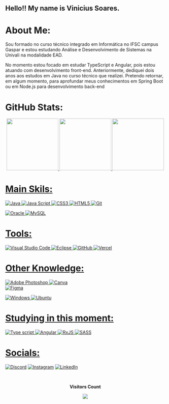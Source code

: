 ## Hello!! My name is Vinicius Soares.

# About Me:

Sou formado no curso técnico integrado em Informática no IFSC campus Gaspar e estou estudando Análise e Desenvolvimento de Sistemas na Univali na modalidade EAD.

No momento estou focado em estudar TypeScript e Angular, pois estou atuando com desenvolvimento front-end. Anteriormente, dediquei dois anos aos estudos em Java no curso técnico que realizei. Pretendo retornar, em algum momento, para aprofundar meus conhecimentos em Spring Boot ou em Node.js para desenvolvimento back-end

# GitHub Stats:

  <div align="Center">
  <a href="https://github.com/SoaresVini">
   <img height="163em" src="https://github-readme-stats.vercel.app/api?username=SoaresVini&theme=great-gatsby&hide_border=true&include_all_commits=true&count_private=false"/>
   
   <img height="163em" src="https://github-readme-streak-stats.herokuapp.com/?user=SoaresVini&theme=great-gatsby&hide_border=true"/>
    
   <img height="163em" src="https://github-readme-stats.vercel.app/api/top-langs/?username=SoaresVini&theme=great-gatsby&hide_border=true&include_all_commits=true&count_private=false&layout=compact"/>
    
</div>

# Main Skils:
![Java](https://img.shields.io/badge/java-0D1117.svg?style=for-the-badge&logo=java&logoColor=white)
![Java Script](https://img.shields.io/badge/JavaScript-0D1117?style=for-the-badge&logo=javascript&logoColor=white)
![CSS3](https://img.shields.io/badge/css3-0D1117?style=for-the-badge&logo=css3&logoColor=white) 
![HTML5](https://img.shields.io/badge/html5-0D1117?style=for-the-badge&logo=html5&logoColor=white) 
![Git](https://img.shields.io/badge/GIT-0D1117?style=for-the-badge&logo=git&logoColor=white)

![Oracle](https://img.shields.io/badge/Oracle-0D1117?style=for-the-badge&logo=oracle&logoColor=white) 
![MySQL](https://img.shields.io/badge/mysql-0D1117.svg?style=for-the-badge&logo=mysql&logoColor=white) 


# Tools:
![Visual Studio Code](https://img.shields.io/badge/-Visual%20Studio%20Code-0D1117?style=for-the-badge&logo=visual-studio-code&logoColor=007ACC&labelColor=0D1117)
![Eclipse](https://img.shields.io/badge/-eclipse-0D1117?style=for-the-badge&logo=eclipse&logoColor=2C2255&labelColor=0D1117)
![GitHub](https://img.shields.io/badge/-GitHub-0D1117?style=for-the-badge&logo=github&labelColor=0D1117)
![Vercel](https://img.shields.io/badge/vercel-0D1117?style=for-the-badge&logo=vercel&logoColor=white)

# Other Knowledge:
![Adobe Photoshop](https://img.shields.io/badge/adobephotoshop-0D1117.svg?style=for-the-badge&logo=adobephotoshop&logoColor=white) 
![Canva](https://img.shields.io/badge/Canva-0D1117.svg?style=for-the-badge&logo=Canva&logoColor=white) 	
![Figma](https://img.shields.io/badge/figma-0D1117.svg?style=for-the-badge&logo=figma&logoColor=white) 

![Windows](https://img.shields.io/badge/-Windows-0D1117?style=for-the-badge&logo=windows&labelColor=0D1117)
![Ubuntu](https://img.shields.io/badge/Ubuntu-0D1117?style=for-the-badge&logo=ubuntu&logoColor=0D1117)

# Studying in this moment:
![Type script](https://img.shields.io/badge/TypeScript-0D1117?style=for-the-badge&logo=typescript&logoColor=white)
![Angular](https://img.shields.io/badge/Angular-0D1117?style=for-the-badge&logo=angular&logoColor=white)
![RxJS](https://img.shields.io/badge/rxjs-0D1117?style=for-the-badge&logo=reactivex&logoColor=white) 
![SASS](https://img.shields.io/badge/SASS-0D1117?style=for-the-badge&logo=SASS&logoColor=white) 

# Socials:
[![Discord](https://img.shields.io/badge/Discord-%237289DA.svg?logo=discord&logoColor=white)](https://discord.gg/atreta#9896)
[![Instagram](https://img.shields.io/badge/Instagram-%23E4405F.svg?logo=Instagram&logoColor=white)](https://www.instagram.com/soares_vini_/) 
[![LinkedIn](https://img.shields.io/badge/LinkedIn-%230077B5.svg?logo=linkedin&logoColor=white)](https://www.linkedin.com/in/vinicius-soares-50387b261/) 
  
<div align="center">
<br><p align="centre"><b>Visitors Count</b></p>  
<p align="center"><img align="center" src="https://profile-counter.glitch.me/{SoaresVini}/count.svg" /></p> 
<br></div>
